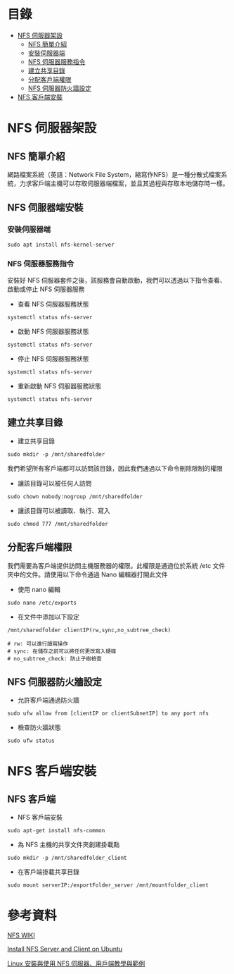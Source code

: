 # 目錄
- [NFS 伺服器架設](#nfs-伺服器架設)
  - [NFS 簡單介紹](#nfs-簡單介紹)
  - [安裝伺服器端](#安裝伺服器端)
  - [NFS 伺服器服務指令](#nfs-伺服器服務指令)
  - [建立共享目錄](#建立共享目錄)
  - [分配客戶端權限](#分配客戶端權限)
  - [NFS 伺服器防火牆設定](#nfs-伺服器防火牆設定)
- [NFS 客戶端安裝](#nfs-客戶端安裝)
# NFS 伺服器架設
## NFS 簡單介紹
網路檔案系統（英語：Network File System，縮寫作NFS）是一種分散式檔案系統，力求客戶端主機可以存取伺服器端檔案，並且其過程與存取本地儲存時一樣。
## NFS 伺服器端安裝
### 安裝伺服器端
```
sudo apt install nfs-kernel-server
```
### NFS 伺服器服務指令
安裝好 NFS 伺服器套件之後，該服務會自動啟動，我們可以透過以下指令查看、啟動或停止 NFS 伺服器服務
- 查看 NFS 伺服器服務狀態
```
systemctl status nfs-server
```
- 啟動 NFS 伺服器服務狀態
```
systemctl status nfs-server
```
- 停止 NFS 伺服器服務狀態
```
systemctl status nfs-server
```
- 重新啟動 NFS 伺服器服務狀態
```
systemctl status nfs-server
```
## 建立共享目錄
- 建立共享目錄
```
sudo mkdir -p /mnt/sharedfolder
```
我們希望所有客戶端都可以訪問該目錄，因此我們通過以下命令刪除限制的權限
- 讓該目錄可以被任何人訪問
```
sudo chown nobody:nogroup /mnt/sharedfolder
```
- 讓該目錄可以被讀取、執行、寫入
```
sudo chmod 777 /mnt/sharedfolder
```
## 分配客戶端權限
我們需要為客戶端提供訪問主機服務器的權限。此權限是通過位於系統 /etc 文件夾中的文件。請使用以下命令通過 Nano 編輯器打開此文件
- 使用 nano 編輯
```
sudo nano /etc/exports
```
- 在文件中添加以下設定
```
/mnt/sharedfolder clientIP(rw,sync,no_subtree_check)
```
```
# rw: 可以進行讀寫操作
# sync: 在儲存之前可以將任何更改寫入硬碟
# no_subtree_check: 防止子樹檢查
```
## NFS 伺服器防火牆設定
- 允許客戶端通過防火牆
```
sudo ufw allow from [clientIP or clientSubnetIP] to any port nfs
```
- 檢查防火牆狀態
```
sudo ufw status
```
# NFS 客戶端安裝
## NFS 客戶端
- NFS 客戶端安裝
```
sudo apt-get install nfs-common
```
- 為 NFS 主機的共享文件夾創建掛載點
```
sudo mkdir -p /mnt/sharedfolder_client
```
- 在客戶端掛載共享目錄
```
sudo mount serverIP:/exportFolder_server /mnt/mountfolder_client
```
# 參考資料
[NFS WIKI](https://zh.wikipedia.org/zh-tw/%E7%BD%91%E7%BB%9C%E6%96%87%E4%BB%B6%E7%B3%BB%E7%BB%9F)

[Install NFS Server and Client on Ubuntu](https://vitux.com/install-nfs-server-and-client-on-ubuntu/)

[Linux 安裝與使用 NFS 伺服器、用戶端教學與範例](https://officeguide.cc/linux-nfs-server-client-installation-configuration-tutorial-examples/)
